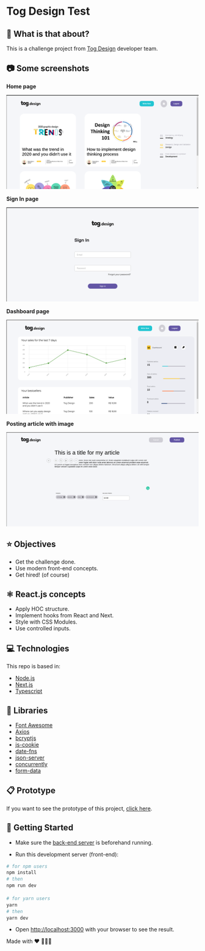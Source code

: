 # Tog Design Test


## :thinking: What is that about?

This is a challenge project from [Tog Design](https://tog.design) developer team.

## 📷 Some screenshots
__Home page__
<p align="center">
 <img src=".github/home_page_tog_new.png" alt="See the articles" />
</p>

__Sign In page__
<p align="center">
 <img src=".github/login_page_tog.png" alt="Sign in Page" />
</p>

__Dashboard page__
<p align="center">
 <img src=".github/dashboard_page_tog.png" alt="Dashboard page" />
</p>

__Posting article with image__
<p align="center">
 <img src=".github/post_article_with_image.png" alt="Post an article with image" />
</p>

## ⭐ Objectives

- Get the challenge done.
- Use modern front-end concepts.
- Get hired! (of course)

## ⚛️ React.js concepts

- Apply HOC structure.
- Implement hooks from React and Next.
- Style with CSS Modules.
- Use controlled inputs.

## 💻 Technologies

This repo is based in:

- [Node.js](https://nodejs.org/)
- [Next.js](https://nextjs.org/)
- [Typescript](https://www.typescriptlang.org/)

## 📁 Libraries

- [Font Awesome](https://fontawesome.com/)
- [Axios](https://axios-http.com/)
- [bcryptjs](https://www.npmjs.com/package/bcryptjs)
- [js-cookie](https://www.npmjs.com/package/js-cookie)
- [date-fns](https://date-fns.org)
- [json-server](https://www.npmjs.com/package/json-server)
- [concurrently](https://www.npmjs.com/package/concurrently)
- [form-data](https://www.npmjs.com/package/form-data)

## 📋 Prototype

If you want to see the prototype of this project, [click here](https://xd.adobe.com/view/424dc0f2-ed3d-4cd5-97bc-bc0379af3997-171e/). 



## 🚀 Getting Started

- Make sure the [back-end server](https://github.com/fabiobends/back-end-togdesign-test) is beforehand running.

- Run this development server (front-end):

```bash
# for npm users
npm install
# then 
npm run dev

# for yarn users
yarn
# then
yarn dev
```

- Open [http://localhost:3000](http://localhost:3000) with your browser to see the result.

Made with :heart: 👨🏻‍💻